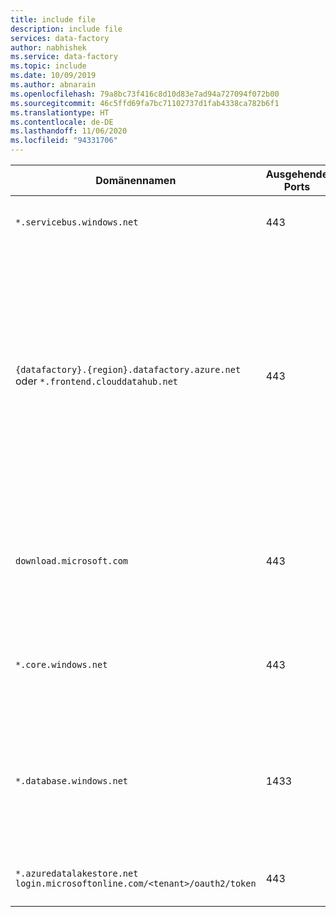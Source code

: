 ```yaml
---
title: include file
description: include file
services: data-factory
author: nabhishek
ms.service: data-factory
ms.topic: include
ms.date: 10/09/2019
ms.author: abnarain
ms.openlocfilehash: 79a8bc73f416c8d10d83e7ad94a727094f072b00
ms.sourcegitcommit: 46c5ffd69fa7bc71102737d1fab4338ca782b6f1
ms.translationtype: HT
ms.contentlocale: de-DE
ms.lasthandoff: 11/06/2020
ms.locfileid: "94331706"
---
```

| Domänennamen                  | Ausgehende Ports | BESCHREIBUNG                              |
| ----------------------------- | -------------- | ---------------------------------------- |
| `*.servicebus.windows.net`    | 443            | Erforderlich für die selbstgehostete Integration Runtime zur interaktiven Erstellung |
| `{datafactory}.{region}.datafactory.azure.net`<br> oder `*.frontend.clouddatahub.net` | 443            | Erforderlich für die selbstgehostete Integration Runtime, um Verbindungen mit dem Azure Data Factory-Dienst herzustellen. <br>Bei einer neu erstellten Data Factory ermitteln Sie den FQDN über den Schlüssel der selbstgehosteten Integration Runtime. Dieser Schlüssel hat das folgende Format: {datafactory}.{region}.datafactory.azure.net. Kann bei einer alten Data Factory der FQDN nicht über den Schlüssel der selbstgehosteten Integration Runtime ermittelt werden, verwenden Sie stattdessen „*.frontend.clouddatahub.net“. |
| `download.microsoft.com`    | 443            | Erforderlich für die selbstgehostete Integration Runtime zum Herunterladen der Aktualisierungen. Wenn Sie die automatische Aktualisierung deaktiviert haben, können Sie die Konfiguration dieser Domäne überspringen. |
| `*.core.windows.net`          | 443            | Wird von der selbstgehosteten Integration Runtime verwendet, um Verbindungen mit dem Azure Storage-Konto herzustellen, wenn Sie das Feature [gestaffeltes Kopieren](https://docs.microsoft.com/azure/data-factory/copy-activity-performance#staged-copy) verwenden. |
| `*.database.windows.net`      | 1433           | Nur erforderlich, wenn Sie von bzw. nach Azure SQL-Datenbank oder Azure Synapse Analytics kopieren, andernfalls optional. Verwenden Sie das Feature für gestaffeltes Kopieren, um Daten nach SQL-Datenbank oder Synapse Analytics zu kopieren, ohne Port 1433 zu öffnen. |
| `*.azuredatalakestore.net`<br>`login.microsoftonline.com/<tenant>/oauth2/token`    | 443            | Nur erforderlich, wenn Sie von bzw. nach Azure Data Lake Store kopieren, andernfalls optional. |
